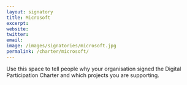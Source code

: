 ```yaml
---
layout: signatory
title: Microsoft
excerpt: 
website: 
twitter: 
email: 
image: /images/signatories/microsoft.jpg
permalink: /charter/microsoft/
---
```


Use this space to tell people why your organisation signed the Digital Participation Charter and which projects you are supporting.